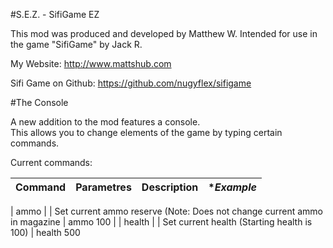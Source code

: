 #S.E.Z. - SifiGame EZ
	
This mod was produced and developed by Matthew W.
Intended for use in the game "SifiGame" by Jack R.

My Website: http://www.mattshub.com

Sifi Game on Github: https://github.com/nugyflex/sifigame

#The Console

A new addition to the mod features a console.  
This allows you to change elements of the game by typing certain commands.

Current commands:

**Command** | **Parametres** | **Description** | **Example* 
--------------|----------------|-----------------|------------

| ammo | *<number>* | Set current ammo reserve (Note: Does not change current ammo in magazine | ammo 100 |
| health | *<number>* | Set current health (Starting health is 100) | health 500


